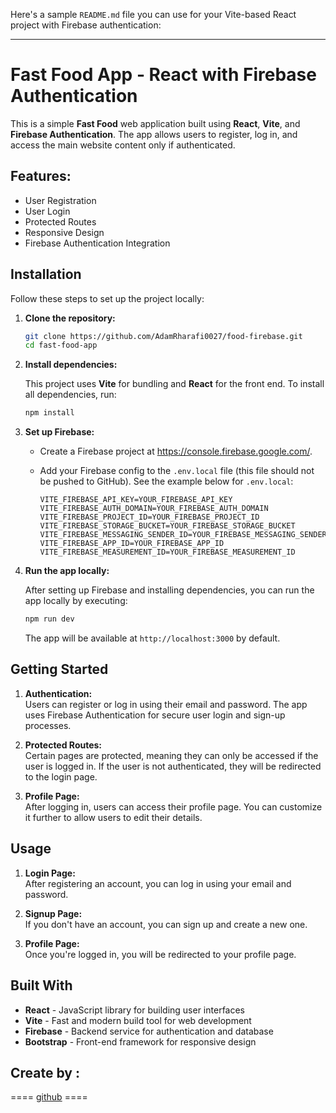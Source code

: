 Here's a sample `README.md` file you can use for your Vite-based React project with Firebase authentication:

---

# Fast Food App - React with Firebase Authentication

This is a simple **Fast Food** web application built using **React**, **Vite**, and **Firebase Authentication**. The app allows users to register, log in, and access the main website content only if authenticated.

## Features:
- User Registration
- User Login
- Protected Routes
- Responsive Design
- Firebase Authentication Integration


## Installation

Follow these steps to set up the project locally:

1. **Clone the repository:**

   ```bash
   git clone https://github.com/AdamRharafi0027/food-firebase.git
   cd fast-food-app
   ```

2. **Install dependencies:**

   This project uses **Vite** for bundling and **React** for the front end. To install all dependencies, run:

   ```bash
   npm install
   ```

3. **Set up Firebase:**

   - Create a Firebase project at https://console.firebase.google.com/.
   - Add your Firebase config to the `.env.local` file (this file should not be pushed to GitHub). See the example below for `.env.local`:

     ```env
     VITE_FIREBASE_API_KEY=YOUR_FIREBASE_API_KEY
     VITE_FIREBASE_AUTH_DOMAIN=YOUR_FIREBASE_AUTH_DOMAIN
     VITE_FIREBASE_PROJECT_ID=YOUR_FIREBASE_PROJECT_ID
     VITE_FIREBASE_STORAGE_BUCKET=YOUR_FIREBASE_STORAGE_BUCKET
     VITE_FIREBASE_MESSAGING_SENDER_ID=YOUR_FIREBASE_MESSAGING_SENDER_ID
     VITE_FIREBASE_APP_ID=YOUR_FIREBASE_APP_ID
     VITE_FIREBASE_MEASUREMENT_ID=YOUR_FIREBASE_MEASUREMENT_ID
     ```

4. **Run the app locally:**

   After setting up Firebase and installing dependencies, you can run the app locally by executing:

   ```bash
   npm run dev
   ```

   The app will be available at `http://localhost:3000` by default.

## Getting Started

1. **Authentication:**  
   Users can register or log in using their email and password. The app uses Firebase Authentication for secure user login and sign-up processes.

2. **Protected Routes:**  
   Certain pages are protected, meaning they can only be accessed if the user is logged in. If the user is not authenticated, they will be redirected to the login page.

3. **Profile Page:**  
   After logging in, users can access their profile page. You can customize it further to allow users to edit their details.

## Usage

1. **Login Page:**  
   After registering an account, you can log in using your email and password.

2. **Signup Page:**  
   If you don't have an account, you can sign up and create a new one.

3. **Profile Page:**  
   Once you're logged in, you will be redirected to your profile page.

## Built With

- **React** - JavaScript library for building user interfaces
- **Vite** - Fast and modern build tool for web development
- **Firebase** - Backend service for authentication and database
- **Bootstrap** - Front-end framework for responsive design

## Create by :
====  [github](https://github.com/AdamRharafi0027)  ====
